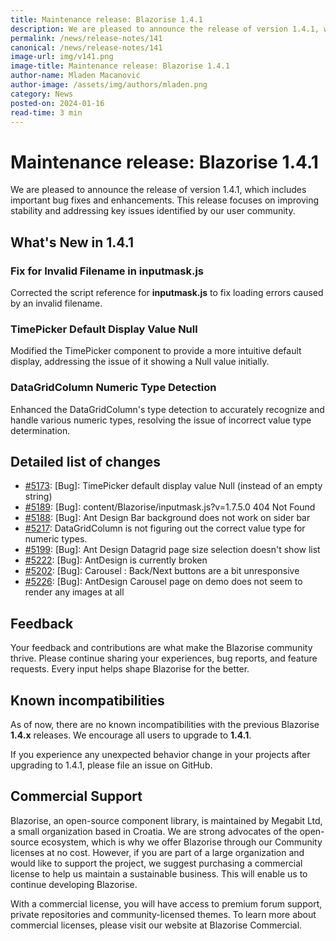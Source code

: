 ```yaml
---
title: Maintenance release: Blazorise 1.4.1
description: We are pleased to announce the release of version 1.4.1, which includes important bug fixes and enhancements. This release focuses on improving stability and addressing key issues identified by our user community.
permalink: /news/release-notes/141
canonical: /news/release-notes/141
image-url: img/v141.png
image-title: Maintenance release: Blazorise 1.4.1
author-name: Mladen Macanović
author-image: /assets/img/authors/mladen.png
category: News
posted-on: 2024-01-16
read-time: 3 min
---
```


# Maintenance release: Blazorise 1.4.1

We are pleased to announce the release of version 1.4.1, which includes important bug fixes and enhancements. This release focuses on improving stability and addressing key issues identified by our user community.

## What's New in 1.4.1

### Fix for Invalid Filename in inputmask.js

Corrected the script reference for **inputmask.js** to fix loading errors caused by an invalid filename.

### TimePicker Default Display Value Null

Modified the TimePicker component to provide a more intuitive default display, addressing the issue of it showing a Null value initially.

### DataGridColumn Numeric Type Detection

Enhanced the DataGridColumn's type detection to accurately recognize and handle various numeric types, resolving the issue of incorrect value type determination.

## Detailed list of changes

- [#5173](https://github.com/Megabit/Blazorise/issues/5173): [Bug]: TimePicker default display value Null (instead of an empty string)
- [#5189](https://github.com/Megabit/Blazorise/issues/5189): [Bug]: content/Blazorise/inputmask.js?v=1.7.5.0 404 Not Found
- [#5188](https://github.com/Megabit/Blazorise/issues/5188): [Bug]: Ant Design Bar background does not work on sider bar
- [#5217](https://github.com/Megabit/Blazorise/issues/5217): DataGridColumn is not figuring out the correct value type for numeric types.
- [#5199](https://github.com/Megabit/Blazorise/issues/5199): [Bug]: Ant Design Datagrid page size selection doesn't show list
- [#5222](https://github.com/Megabit/Blazorise/issues/5222): [Bug]: AntDesign is currently broken
- [#5202](https://github.com/Megabit/Blazorise/issues/5202): [Bug]: Carousel : Back/Next buttons are a bit unresponsive
- [#5226](https://github.com/Megabit/Blazorise/issues/5226): [Bug]: AntDesign Carousel page on demo does not seem to render any images at all

## Feedback

Your feedback and contributions are what make the Blazorise community thrive. Please continue sharing your experiences, bug reports, and feature requests. Every input helps shape Blazorise for the better.

## Known incompatibilities

As of now, there are no known incompatibilities with the previous Blazorise **1.4.x** releases. We encourage all users to upgrade to **1.4.1**.

If you experience any unexpected behavior change in your projects after upgrading to 1.4.1, please file an issue on GitHub.

## Commercial Support

Blazorise, an open-source component library, is maintained by Megabit Ltd, a small organization based in Croatia. We are strong advocates of the open-source ecosystem, which is why we offer Blazorise through our Community licenses at no cost. However, if you are part of a large organization and would like to support the project, we suggest purchasing a commercial license to help us maintain a sustainable business. This will enable us to continue developing Blazorise.

With a commercial license, you will have access to premium forum support, private repositories and community-licensed themes. To learn more about commercial licenses, please visit our website at Blazorise Commercial.
